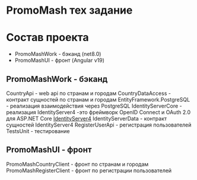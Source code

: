 # PromoMash тех задание

# Состав проекта 

- PromoMashWork - бэканд (net8.0)
- PromoMashUI - фронт (Angular v19)

## PromoMashWork - бэканд
CountryApi - web api по странам и городам
CountryDataAccess - контракт сущностей по странам и городам
EntityFramework.PostgreSQL - реализация взаимодействия через PostgreSQL
IdentityServerCore - реализация IdentityServer4 -это фреймворк OpenID Connect и OAuth 2.0 для ASP.NET Core [IdentityServer4](https://identityserver4.readthedocs.io/en/latest/)
IdentityServerData - контракт сущностей IdentityServer4
RegisterUserApi - регистрация пользователей
TestsUnit - тестирование

## PromoMashUI - фронт
PromoMashCountryClient - фронт по странам и городам
PromoMashRegisterClient - фронт по регистрации пользователей